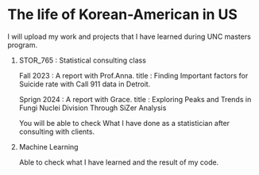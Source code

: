 # The life of Korean-American in US

I will upload my work and projects that I have learned during UNC masters program.

1. STOR_765 : Statistical consulting class

   Fall 2023   : A report with Prof.Anna.
        title  : Finding Important factors for Suicide rate with Call 911 data in Detroit.

   Sprign 2024 : A report with Grace.
        title  : Exploring Peaks and Trends in Fungi Nuclei Division Through SiZer Analysis

   You will be able to check What I have done as a statistician after consulting with clients.

2. Machine Learning

   Able to check what I have learned and the result of my code.
